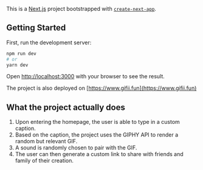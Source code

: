 This is a [Next.js](https://nextjs.org/) project bootstrapped with [`create-next-app`](https://github.com/vercel/next.js/tree/canary/packages/create-next-app).

## Getting Started

First, run the development server:

```bash
npm run dev
# or
yarn dev
```

Open [http://localhost:3000](http://localhost:3000) with your browser to see the result.

The project is also deployed on [https://www.gifii.fun](https://www.gifii.fun)

## What the project actually does

1. Upon entering the homepage, the user is able to type in a custom caption.
2. Based on the caption, the project uses the GIPHY API to render a random but relevant GIF.
3. A sound is randomly chosen to pair with the GIF.
4. The user can then generate a custom link to share with friends and family of their creation.
